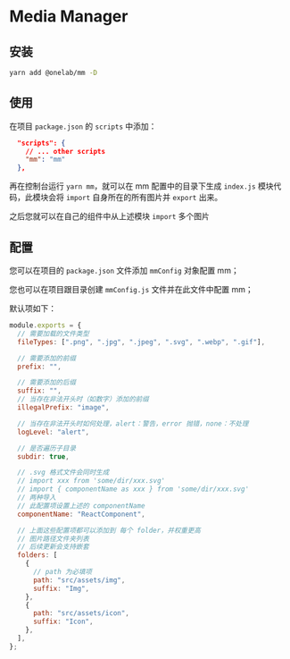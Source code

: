 # Media Manager

## 安装

```sh
yarn add @onelab/mm -D
```

## 使用

在项目 `package.json` 的 `scripts` 中添加：

```json
  "scripts": {
    // ... other scripts
    "mm": "mm"
  },
```

再在控制台运行 `yarn mm`，就可以在 mm 配置中的目录下生成 `index.js` 模块代码，此模块会将 `import` 自身所在的所有图片并 `export` 出来。

之后您就可以在自己的组件中从上述模块 `import` 多个图片

## 配置

您可以在项目的 `package.json` 文件添加 `mmConfig` 对象配置 mm；

您也可以在项目跟目录创建 `mmConfig.js` 文件并在此文件中配置 mm；

默认项如下：

```javascript
module.exports = {
  // 需要加载的文件类型
  fileTypes: [".png", ".jpg", ".jpeg", ".svg", ".webp", ".gif"],

  // 需要添加的前缀
  prefix: "",

  // 需要添加的后缀
  suffix: "",
  // 当存在非法开头时（如数字）添加的前缀
  illegalPrefix: "image",

  // 当存在非法开头时如何处理，alert：警告，error 抛错，none：不处理
  logLevel: "alert",

  // 是否遍历子目录
  subdir: true,

  // .svg 格式文件会同时生成
  // import xxx from 'some/dir/xxx.svg'
  // import { componentName as xxx } from 'some/dir/xxx.svg'
  // 两种导入
  // 此配置项设置上述的 componentName
  componentName: "ReactComponent",

  // 上面这些配置项都可以添加到 每个 folder，并权重更高
  // 图片路径文件夹列表
  // 后续更新会支持嵌套
  folders: [
    {
      // path 为必填项
      path: "src/assets/img",
      suffix: "Img",
    },
    {
      path: "src/assets/icon",
      suffix: "Icon",
    },
  ],
};
```

